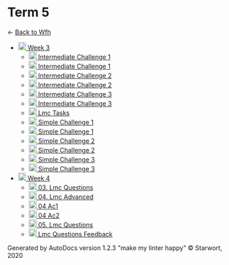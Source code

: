 <style>img{height:18px;margin-bottom:-3px}</style>

# Term 5

← [Back to Wfh](..)

- [![Folder](https://starwort.github.io/computer-science/icon-folder.png) Week 3](week_3/index.html)
  - [![GIF file](https://img.icons8.com/windows/512/4a90e2/image-document.png) Intermediate Challenge 1](week_3/intermediate_challenge_1.gif)
  - [![LMC file](https://starwort.github.io/computer-science/icon-lmc.png) Intermediate Challenge 1](week_3/intermediate_challenge_1.lmc)
  - [![GIF file](https://img.icons8.com/windows/512/4a90e2/image-document.png) Intermediate Challenge 2](week_3/intermediate_challenge_2.gif)
  - [![LMC file](https://starwort.github.io/computer-science/icon-lmc.png) Intermediate Challenge 2](week_3/intermediate_challenge_2.lmc)
  - [![GIF file](https://img.icons8.com/windows/512/4a90e2/image-document.png) Intermediate Challenge 3](week_3/intermediate_challenge_3.gif)
  - [![LMC file](https://starwort.github.io/computer-science/icon-lmc.png) Intermediate Challenge 3](week_3/intermediate_challenge_3.lmc)
  - [![MD file](https://img.icons8.com/windows/512/4a90e2/regular-document.png) Lmc Tasks](week_3/lmc_tasks.html)
  - [![GIF file](https://img.icons8.com/windows/512/4a90e2/image-document.png) Simple Challenge 1](week_3/simple_challenge_1.gif)
  - [![LMC file](https://starwort.github.io/computer-science/icon-lmc.png) Simple Challenge 1](week_3/simple_challenge_1.lmc)
  - [![GIF file](https://img.icons8.com/windows/512/4a90e2/image-document.png) Simple Challenge 2](week_3/simple_challenge_2.gif)
  - [![LMC file](https://starwort.github.io/computer-science/icon-lmc.png) Simple Challenge 2](week_3/simple_challenge_2.lmc)
  - [![GIF file](https://img.icons8.com/windows/512/4a90e2/image-document.png) Simple Challenge 3](week_3/simple_challenge_3.gif)
  - [![LMC file](https://starwort.github.io/computer-science/icon-lmc.png) Simple Challenge 3](week_3/simple_challenge_3.lmc)
- [![Folder](https://starwort.github.io/computer-science/icon-folder.png) Week 4](week_4/index.html)
  - [![MD file](https://img.icons8.com/windows/512/4a90e2/regular-document.png) 03. Lmc Questions](week_4/03._lmc_questions.html)
  - [![MD file](https://img.icons8.com/windows/512/4a90e2/regular-document.png) 04. Lmc Advanced](week_4/04._lmc_advanced.html)
  - [![LMC file](https://starwort.github.io/computer-science/icon-lmc.png) 04 Ac1](week_4/04_ac1.lmc)
  - [![LMC file](https://starwort.github.io/computer-science/icon-lmc.png) 04 Ac2](week_4/04_ac2.lmc)
  - [![MD file](https://img.icons8.com/windows/512/4a90e2/regular-document.png) 05. Lmc Questions](week_4/05._lmc_questions.html)
  - [![MD file](https://img.icons8.com/windows/512/4a90e2/regular-document.png) Lmc Questions Feedback](week_4/lmc_questions_feedback.html)

Generated by AutoDocs version 1.2.3 "make my linter happy" © Starwort, 2020

